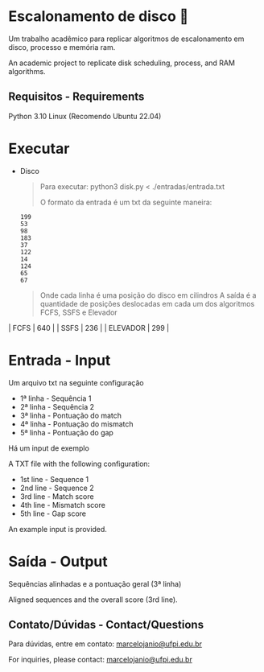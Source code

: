 # Escalonamento de disco 📀

Um trabalho acadêmico para replicar algoritmos de escalonamento em disco, processo e memória ram.

An academic project to replicate disk scheduling, process, and RAM algorithms.

## Requisitos - Requirements

Python 3.10
Linux (Recomendo Ubuntu 22.04)

# Executar

* Disco
  > Para executar: python3 disk.py < ./entradas/entrada.txt
  >
  > O formato da entrada é um txt da seguinte maneira:
  ```
  199
  53
  98
  183
  37
  122
  14
  124
  65
  67
  ```
  > Onde cada linha é uma posição do disco em cilindros
  > A saída é a quantidade de posições deslocadas em cada um dos algoritmos FCFS, SSFS e Elevador
  
| FCFS | 640 |
| SSFS | 236 |
| ELEVADOR | 299 |


# Entrada - Input

Um arquivo txt na seguinte configuração

* 1ª linha - Sequência 1
* 2ª linha - Sequência 2
* 3ª linha - Pontuação do match
* 4ª linha - Pontuação do mismatch
* 5ª linha - Pontuação do gap

Há um input de exemplo

A TXT file with the following configuration:

* 1st line - Sequence 1
* 2nd line - Sequence 2
* 3rd line - Match score
* 4th line - Mismatch score
* 5th line - Gap score

An example input is provided.

# Saída - Output

Sequências alinhadas e a pontuação geral (3ª linha)

Aligned sequences and the overall score (3rd line).

## Contato/Dúvidas - Contact/Questions

Para dúvidas, entre em contato: marcelojanio@ufpi.edu.br

For inquiries, please contact: marcelojanio@ufpi.edu.br